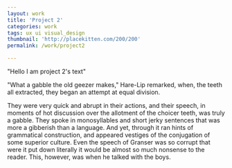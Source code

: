 ```yaml
---
layout: work
title: 'Project 2'
categories: work
tags: ux ui visual_design
thumbnail: 'http://placekitten.com/200/200'
permalink: /work/project2

---
```


<p>"Hello I am project 2's text"</p>

<p>"What a gabble the old geezer makes," Hare-Lip remarked, when, the teeth  all extracted, they began an attempt at equal division.</p>

<p>They were very quick and abrupt in their actions, and their speech, in  moments of hot discussion over the allotment of the choicer teeth, was  truly a gabble. They spoke in monosyllables and short jerky sentences  that was more a gibberish than a language. And yet, through it ran hints  of grammatical construction, and appeared vestiges of the conjugation  of some superior culture. Even the speech of Granser was so corrupt that  were it put down literally it would be almost so much nonsense to the  reader. This, however, was when he talked with the boys.</p>